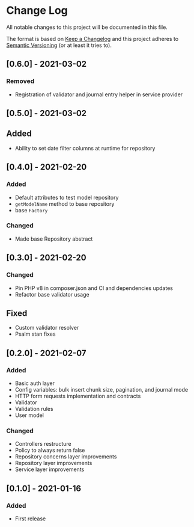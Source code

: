 # Change Log
All notable changes to this project will be documented in this file.

The format is based on [Keep a Changelog](http://keepachangelog.com/)
and this project adheres to [Semantic Versioning](http://semver.org/) (or at least it tries to).

## [0.6.0] - 2021-03-02
### Removed
- Registration of validator and journal entry helper in service provider

## [0.5.0] - 2021-03-02
## Added
- Ability to set date filter columns at runtime for repository

## [0.4.0] - 2021-02-20
### Added
- Default attributes to test model repository
- `getModelName` method to base repository
- base `Factory`
### Changed
- Made base Repository abstract

## [0.3.0] - 2021-02-20
### Changed
- Pin PHP v8 in composer.json and CI and dependencies updates
- Refactor base validator usage
## Fixed
- Custom validator resolver
- Psalm stan fixes

## [0.2.0] - 2021-02-07
### Added
- Basic auth layer
- Config variables: bulk insert chunk size, pagination, and journal mode
- HTTP form requests implementation and contracts
- Validator
- Validation rules
- User model
### Changed
- Controllers restructure
- Policy to always return false
- Repository concerns layer improvements
- Repository layer improvements
- Service layer improvements

## [0.1.0] - 2021-01-16
### Added
- First release
